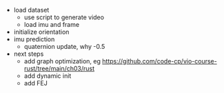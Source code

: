 - load dataset 
    - use script to generate video 
    - load imu and frame 
- initialize orientation 
- imu prediction 
    - quaternion update, why -0.5  
- next steps 
    - add graph optimization, eg https://github.com/code-cp/vio-course-rust/tree/main/ch03/rust 
    - add dynamic init 
    - add FEJ 